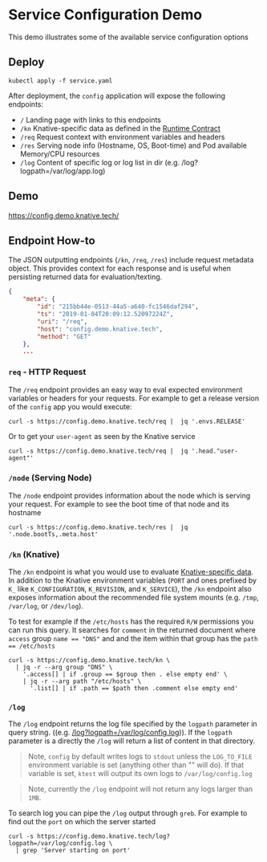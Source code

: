 # Service Configuration Demo

This demo illustrates some of the available service configuration options

## Deploy

```shell
kubectl apply -f service.yaml
```

After deployment, the `config` application will expose the following endpoints:

* `/` Landing page with links to this endpoints
* `/kn` Knative-specific data as defined in the [Runtime Contract](https://github.com/knative/serving/blob/master/docs/runtime-contract.md)
* `/req` Request context with environment variables and headers
* `/res` Serving node info (Hostname, OS, Boot-time) and Pod available Memory/CPU resources
* `/log` Content of specific log or log list in dir (e.g. /log?logpath=/var/log/app.log)


## Demo

https://config.demo.knative.tech/

## Endpoint How-to

The JSON outputting endpoints (`/kn`, `/req`, `/res`) include request metadata object. This provides context for each response and is useful when persisting returned data for evaluation/texting.

```json
{
    "meta": {
        "id": "215bb44e-0513-44a5-a640-fc1546daf294",
        "ts": "2019-01-04T20:09:12.52097224Z",
        "uri": "/req",
        "host": "config.demo.knative.tech",
        "method": "GET"
    },
    ...
```

### `req` - HTTP Request

The `/req` endpoint provides an easy way to eval expected environment variables or headers for your requests. For example to get a release version of the `config` app you would execute:

```shell
curl -s https://config.demo.knative.tech/req |  jq '.envs.RELEASE'
```

Or to get your `user-agent` as seen by the Knative service

```shell
curl -s https://config.demo.knative.tech/req |  jq '.head."user-agent"'
```

### `/node` (Serving Node)

The `/node` endpoint provides information about the node which is serving your request. For example to see the boot time of that node and its hostname

```shell
curl -s https://config.demo.knative.tech/res |  jq '.node.bootTs,.meta.host'
```

### `/kn` (Knative)

The `/kn` endpoint is what you would use to evaluate [Knative-specific data](https://github.com/knative/serving/blob/master/docs/runtime-contract.md). In addition to the Knative environment variables (`PORT` and ones prefixed by `K_` like `K_CONFIGURATION`, `K_REVISION`, and `K_SERVICE`), the `/kn` endpoint also exposes information about the recommended file system mounts (e.g. `/tmp`, `/var/log`, or `/dev/log`).

To test for example if the `/etc/hosts` has the required `R/W` permissions you can run this query. It searches for `comment` in the returned document where `access` group `name == "DNS"` and and the item within that group has the `path == /etc/hosts`

```shell
curl -s https://config.demo.knative.tech/kn \
  | jq -r --arg group "DNS" \
    '.access[] | if .group == $group then . else empty end' \
    | jq -r --arg path "/etc/hosts" \
      '.list[] | if .path == $path then .comment else empty end'
```

### `/log`

The `/log` endpoint returns the log file specified by the `logpath` parameter in query string. ((e.g. [/log?logpath=/var/log/config.log](https://config.demo.knative.tech/log?logpath=/var/log/config.log))). If the `logpath` parameter is a directly the `/log` will return a list of content in that directory.

> Note, `config` by default writes logs to `stdout` unless the `LOG_TO_FILE` environment variable is set (anything other than "" will do). If that variable is set, `ktest` will output its own logs to `/var/log/config.log`

> Note, currently the `/log` endpoint will not return any logs larger than `1MB`.

To search log you can pipe the `/log` output through `greb`. For example to find out the `port` on which the server started

```shell
curl -s https://config.demo.knative.tech/log?logpath=/var/log/config.log \
  | grep 'Server starting on port'
```

